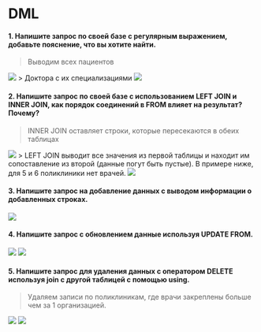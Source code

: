 # DML
#### 1. Напишите запрос по своей базе с регулярным выражением, добавьте пояснение, что вы хотите найти.
> Выводим всех пациентов
<image src="https://github.com/ArinichElena/DML/blob/main/select.png">
> Доктора с их специализациями
<image src="https://github.com/ArinichElena/DML/blob/main/select%20left.png">
  
#### 2. Напишите запрос по своей базе с использованием LEFT JOIN и INNER JOIN, как порядок соединений в FROM влияет на результат? Почему?
> INNER JOIN оставляет строки, которые пересекаются в обеих таблицах
<image src="https://github.com/ArinichElena/DML/blob/main/select%20left%202.png">
> LEFT JOIN выводит все значения из первой таблицы и находит им сопоставление из второй (данные погут быть пустые). В примере ниже, для 5 и 6 поликлиники нет врачей.
<image src="https://github.com/ArinichElena/DML/blob/main/select%20inner.png">
  
#### 3. Напишите запрос на добавление данных с выводом информации о добавленных строках.
<image src="https://github.com/ArinichElena/DML/blob/main/insert%20returning.png">
  
#### 4. Напишите запрос с обновлением данные используя UPDATE FROM.
<image src="https://github.com/ArinichElena/DML/blob/main/update%20from.png">
<image src="https://github.com/ArinichElena/DML/blob/main/update%20from%202.png">
  
#### 5. Напишите запрос для удаления данных с оператором DELETE используя join с другой таблицей с помощью using.
> Удаляем записи по поликлиникам, где врачи закреплены больше чем за 1 организацией.
<image src="https://github.com/ArinichElena/DML/blob/main/delete%20join.png">
<image src="https://github.com/ArinichElena/DML/blob/main/delete%20join%202.png">

